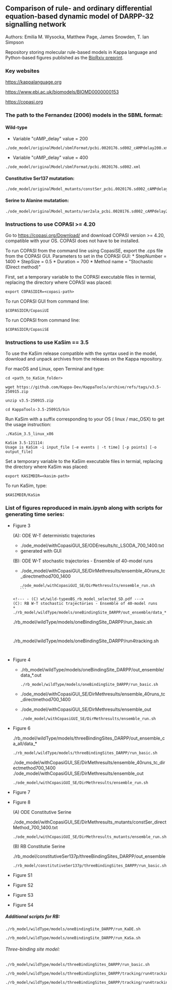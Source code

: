 ## Comparison of rule- and ordinary differential equation-based dynamic model of DARPP-32 signalling network
Authors: Emilia M. Wysocka, Matthew Page, James Snowden, T. Ian Simpson 

Repository storing molecular rule-based models in Kappa language and Python-based figures published as the [BioRxiv preprint](https://www.biorxiv.org/content/10.1101/2022.03.26.485918v1).


### Key websites

https://kappalanguage.org

https://www.ebi.ac.uk/biomodels/BIOMD0000000153

https://copasi.org


### The path to the Fernandez (2006) models in the SBML format:


#### Wild-type

* Variable "cAMP_delay" value = 200

```
./ode_model/originalModel/sbmlFormat/pcbi.0020176.sd002_cAMPdelay200.xml
```

* Variable "cAMP_delay" value = 400

```
./ode_model/originalModel/sbmlFormat/pcbi.0020176.sd002.xml
```

#### Constitutive Ser137 mutatation:

```
./ode_model/originalModel_mutants/constSer_pcbi.0020176.sd002_cAMPdelay200.xml
```


#### Serine to Alanine mutatation:

```
./ode_model/originalModel_mutants/ser2ala_pcbi.0020176.sd002_cAMPdelay200.xml
```


### Instructions to use COPASI >= 4.20

Go to https://copasi.org/Download/ and download COPASI version >= 4.20, compatible with your OS.
COPASI does not have to be installed.

To run COPASI from the command line using CopasiSE, export the .cps file from the COPASI GUI.
Parameters to set in the COPASI GUI:
    * StepNumber = 1400
    * StepSize = 0.5
    * Duration = 700
    * Method name = "Stochastic (Direct method)"


First, set a temporary variable to the COPASI executable files in termial, replacing the directory where COPASI was placed:

```
export COPASIDIR=<copasi-path>
```

To run COPASI GUI from command line:

```
$COPASIDIR/CopasiUI
```

To run COPASI from command line:

```
$COPASIDIR/CopasiSE
```


### Instructions to use KaSim == 3.5

To use the KaSim release compatible with the syntax used in the model, download and unpack archives from the releases on the Kappa repository.

For macOS and Linux, open Terminal and type:

```console
cd <path_to_KaSim_folder>
```

```
wget https://github.com/Kappa-Dev/KappaTools/archive/refs/tags/v3.5-250915.zip
```

```
unzip v3.5-250915.zip
```

```
cd KappaTools-3.5-250915/bin
```

Run KaSim with a suffix corresponding to your OS ( linux / mac_OSX) to get the usage instruction:

```console
./KaSim_3.5_linux_x86 
```

```
KaSim 3.5-121114: 
Usage is KaSim -i input_file [-e events | -t time] [-p points] [-o output_file]

```

Set a temporary variable to the KaSim executable files in termial, replacing the directory where KaSim was placed:

```
export KASIMDIR=<kasim-path>
```

To run KaSim, type:

```
$KASIMDIR/KaSim
```



### List of figures reproduced in main.ipynb along with scripts for generating time series:


* Figure 3
  <!--- - (A) wt/wild-type_summedpatternsOriginal_selected_.pdf --->
  
  (A): ODE W-T deterministic trajectories
  
  * ./ode_model/withCopasiGUI_SE/ODEresults/tc_LSODA_700_1400.txt
  * generated with GUI
      
  
  <!--- - (B) wt/wild-type_stochastic_ode_model_selected_SD.pdf --->
  (B): ODE W-T stochastic trajectories - Ensemble of 40-model runs
  * ./ode_model/withCopasiGUI_SE/DirMethresults/ensemble_40runs_tc_directmethod700_1400
   ```
      ./ode_model/withCopasiGUI_SE/DirMethresults/ensemble_run.sh
      ```
         
  <!--- - (C) wt/wild-typeoBS_rb_model_selected_SD.pdf --->
  (C): RB W-T stochastic trajectories - Ensemble of 40-model runs
  * ./rb_model/wildType/models/oneBindingSite_DARPP/out_ensemble/data_*.out
  
  ```
  ./rb_model/wildType/models/oneBindingSite_DARPP/run_basic.sh
  ```    
      
  ```
  ./rb_model/wildType/models/oneBindingSite_DARPP/run4tracking.sh
  ```


* Figure 4
   <!--- - compared/w-t_ode2rb_stoch2stochpaired_resized.pdf --->

    * ./rb_model/wildType/models/oneBindingSite_DARPP/out_ensemble/data_*.out
    
      
      ```
      ./rb_model/wildType/models/oneBindingSite_DARPP/run_basic.sh
      ```

    * ./ode_model/withCopasiGUI_SE/DirMethresults/ensemble_40runs_tc_directmethod700_1400
    * ./ode_model/withCopasiGUI_SE/DirMethresults/ensemble_out

       ```
      ./ode_model/withCopasiGUI_SE/DirMethresults/ensemble_run.sh
      ```


* Figure 6
  <!--- - (A) ca_all_case/all_Ca_all_Ca2_paired_w-t_ode2rb_stoch2stoch.pdf --->

  <!--- - (B) ca_all_case/all_Ca2_all_Ca_paired_all_ca_rb_18_ode_13.pdf --->
  
   <!--- - (C) ca_all_case/all_Ca2_all_Ca_paired_all_ca_summed_first_instance_of_PP2B.pdf --->

    ./rb_model/wildType/models/threeBindingSites_DARPP/out_ensemble_ca_all/data_*
    
    ```
    ./rb_model/wildType/models/threeBindingSites_DARPP/run_basic.sh
    ```

    ./ode_model/withCopasiGUI_SE/DirMethresults/ensemble_40runs_tc_directmethod700_1400
    ./ode_model/withCopasiGUI_SE/DirMethresults/ensemble_out
    
    ```
    ./ode_model/withCopasiGUI_SE/DirMethresults/ensemble_run.sh
    ```


* Figure 7
  <!--- - ca_all_case/all_Ca_summed_PP2Bpaired.pdf --> 


* Figure 8
  <!--- - (A) alone/constSer/constitutive_Ser137_summedpatternsOriginal_selected_.pdf
  - (B) alone/constSer/constitutive_serinetBS_rb_model_selected_SD.pdf
  - (C) alone/ser2ala/serine_to_alanine_summedpatternsOriginal_selected_.pdf
  - (D) alone/ser2ala/serine_to_alaninetBS_rb_model_selected_SD.pdf --->

    (A) ODE Constitutive Serine 
    
    ./ode_model/withCopasiGUI_SE/DirMethresults_mutants/constSer_directMethod_700_1400.txt
   
   
    ```
    ./ode_model/withCopasiGUI_SE/DirMethresults_mutants/ensemble_run.sh
    ```

    (B) RB Constitutie Serine
    
    ./rb_model/constitutiveSer137p/threeBindingSites_DARPP/out_ensemble
   
   
    ```
    ./rb_model/constitutiveSer137p/threeBindingSites_DARPP/run_basic.sh
    ```

* Figure S1
  <!--- - ca_all_case/CaRates_15_1_7_CaStim_6_representations_of_PP2Bi.pdf --->


* Figure S2
  <!--- - img/ca_all_case/all_Capaired.pdf --->


* Figure S3
  <!--- - compared/w-t_rb2rb_stoch2stochpaired_resized.pdf --->


* Figure S4
 <!--- - compared/s_speciesNum_per_time_tBS_oBS_to_stimuli_2.pdf --->



##### Additional scripts for RB:

```
./rb_model/wildType/models/oneBindingSite_DARPP/run_KaDE.sh
```

```
./rb_model/wildType/models/oneBindingSite_DARPP/run_KaSa.sh
```

###### Three-binding site model:


```
./rb_model/wildType/models/threeBindingSites_DARPP/run_basic.sh
```



```
./rb_model/wildType/models/threeBindingSites_DARPP/tracking/run4tracking.sh
```


```
./rb_model/wildType/models/threeBindingSites_DARPP/tracking/run4tracking_for_KaSim4.0.sh
```
